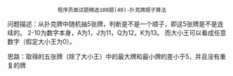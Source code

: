                     程序员面试题精选100题(40)-扑克牌顺子算法

  问题描述：从扑克牌中随机抽5张牌，判断是不是一个顺子，即这5张牌是不是连续的。
            2-10为数字本身，A为1，J为11，Q为12，K为13。
            而大小王可以看成任意数字（假定大小王为0）。

  思路：取得的五张牌（除了大小王）中的最大牌和最小牌的差小于5，并且没有重复的牌


